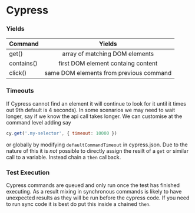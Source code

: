 # Cypress

### Yields

| Command        | Yields       |
| ------------- |:-------------:|
| get()      | array of matching DOM elements |
| contains()      | first DOM element containg content |
| click()      | same DOM elements from previous command |

### Timeouts

If Cypress cannot find an element it will continue to look for it until it times out 9th default is 4 seconds).
In some scenarios we may need to wait longer, say if we know the api call takes longer.
We can customise at the command level adding say
```javascript
cy.get('.my-selector', { timeout: 10000 })
```
or globally by modifying `defaultCommandTimeout` in cypress.json.
Due to the nature of this it is *not* possible to directly assign the resilt of a `get` or similar call to a variable. Instead chain a `then` callback.

### Test Execution

Cypress commands are queued and only run once the test has finished executing.
As a result mixing in synchronous commands is likely to have unexpected results as they will be run before the cypress code.
If you need to run sync code it is best do put this inside a chained `then`.
